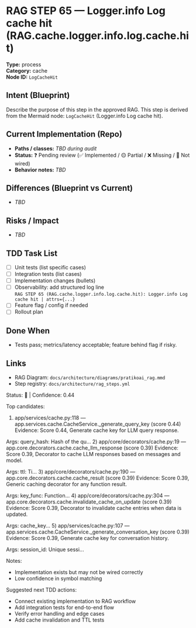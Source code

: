 # RAG STEP 65 — Logger.info Log cache hit (RAG.cache.logger.info.log.cache.hit)

**Type:** process  
**Category:** cache  
**Node ID:** `LogCacheHit`

## Intent (Blueprint)
Describe the purpose of this step in the approved RAG. This step is derived from the Mermaid node: `LogCacheHit` (Logger.info Log cache hit).

## Current Implementation (Repo)
- **Paths / classes:** _TBD during audit_
- **Status:** ❓ Pending review (✅ Implemented / 🟡 Partial / ❌ Missing / 🔌 Not wired)
- **Behavior notes:** _TBD_

## Differences (Blueprint vs Current)
- _TBD_

## Risks / Impact
- _TBD_

## TDD Task List
- [ ] Unit tests (list specific cases)
- [ ] Integration tests (list cases)
- [ ] Implementation changes (bullets)
- [ ] Observability: add structured log line  
  `RAG STEP 65 (RAG.cache.logger.info.log.cache.hit): Logger.info Log cache hit | attrs={...}`
- [ ] Feature flag / config if needed
- [ ] Rollout plan

## Done When
- Tests pass; metrics/latency acceptable; feature behind flag if risky.

## Links
- RAG Diagram: `docs/architecture/diagrams/pratikoai_rag.mmd`
- Step registry: `docs/architecture/rag_steps.yml`


<!-- AUTO-AUDIT:BEGIN -->
Status: 🔌  |  Confidence: 0.44

Top candidates:
1) app/services/cache.py:118 — app.services.cache.CacheService._generate_query_key (score 0.44)
   Evidence: Score 0.44, Generate cache key for LLM query response.

Args:
    query_hash: Hash of the qu...
2) app/core/decorators/cache.py:19 — app.core.decorators.cache.cache_llm_response (score 0.39)
   Evidence: Score 0.39, Decorator to cache LLM responses based on messages and model.

Args:
    ttl: Ti...
3) app/core/decorators/cache.py:190 — app.core.decorators.cache.cache_result (score 0.39)
   Evidence: Score 0.39, Generic caching decorator for any function result.

Args:
    key_func: Function...
4) app/core/decorators/cache.py:304 — app.core.decorators.cache.invalidate_cache_on_update (score 0.39)
   Evidence: Score 0.39, Decorator to invalidate cache entries when data is updated.

Args:
    cache_key...
5) app/services/cache.py:107 — app.services.cache.CacheService._generate_conversation_key (score 0.39)
   Evidence: Score 0.39, Generate cache key for conversation history.

Args:
    session_id: Unique sessi...

Notes:
- Implementation exists but may not be wired correctly
- Low confidence in symbol matching

Suggested next TDD actions:
- Connect existing implementation to RAG workflow
- Add integration tests for end-to-end flow
- Verify error handling and edge cases
- Add cache invalidation and TTL tests
<!-- AUTO-AUDIT:END -->